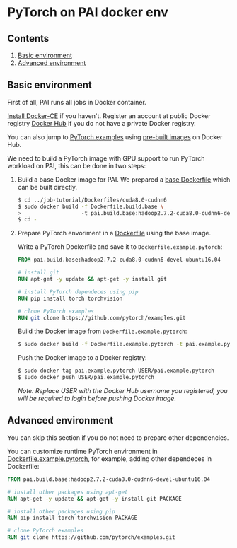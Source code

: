# PyTorch on PAI docker env

## Contents

1. [Basic environment](#basic-environment)
2. [Advanced environment](#advanced-environment)

## Basic environment

First of all, PAI runs all jobs in Docker container.

[Install Docker-CE](https://docs.docker.com/install/linux/docker-ce/ubuntu/) if you haven't. Register an account at public Docker registry [Docker Hub](https://hub.docker.com/) if you do not have a private Docker registry.

You can also jump to [PyTorch examples](#pytorch-examples) using [pre-built images](https://hub.docker.com/r/openpai/pai.example.pytorch/) on Docker Hub.

We need to build a PyTorch image with GPU support to run PyTorch workload on PAI, this can be done in two steps:

1. Build a base Docker image for PAI. We prepared a [base Dockerfile](../../job-tutorial/Dockerfiles/cuda8.0-cudnn6/Dockerfile.build.base) which can be built directly.

    ```bash
    $ cd ../job-tutorial/Dockerfiles/cuda8.0-cudnn6
    $ sudo docker build -f Dockerfile.build.base \
    >                   -t pai.build.base:hadoop2.7.2-cuda8.0-cudnn6-devel-ubuntu16.04 .
    $ cd -
    ```

2. Prepare PyTorch envoriment in a [Dockerfile](./Dockerfile.example.pytorch) using the base image.

    Write a PyTorch Dockerfile and save it to `Dockerfile.example.pytorch`:

    ```dockerfile
    FROM pai.build.base:hadoop2.7.2-cuda8.0-cudnn6-devel-ubuntu16.04

    # install git
    RUN apt-get -y update && apt-get -y install git

    # install PyTorch dependeces using pip
    RUN pip install torch torchvision

    # clone PyTorch examples
    RUN git clone https://github.com/pytorch/examples.git
    ```

    Build the Docker image from `Dockerfile.example.pytorch`:

    ```bash
    $ sudo docker build -f Dockerfile.example.pytorch -t pai.example.pytorch .
    ```

    Push the Docker image to a Docker registry:

    ```bash
    $ sudo docker tag pai.example.pytorch USER/pai.example.pytorch
    $ sudo docker push USER/pai.example.pytorch
    ```
    *Note: Replace USER with the Docker Hub username you registered, you will be required to login before pushing Docker image.*


## Advanced environment

You can skip this section if you do not need to prepare other dependencies.

You can customize runtime PyTorch environment in [Dockerfile.example.pytorch](./Dockerfile.example.pytorch), for example, adding other dependeces in Dockerfile:

```dockerfile
FROM pai.build.base:hadoop2.7.2-cuda8.0-cudnn6-devel-ubuntu16.04

# install other packages using apt-get
RUN apt-get -y update && apt-get -y install git PACKAGE

# install other packages using pip
RUN pip install torch torchvision PACKAGE

# clone PyTorch examples
RUN git clone https://github.com/pytorch/examples.git
```
